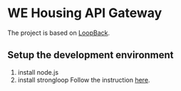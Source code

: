 # WE Housing API Gateway

The project is based on [LoopBack](http://loopback.io).

## Setup the development environment
1. install node.js
2. install strongloop
Follow the instruction [here](https://docs.strongloop.com/display/public/LB/Installing+StrongLoop).
